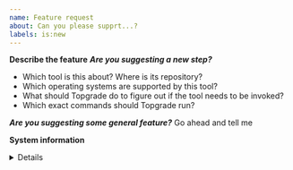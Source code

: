 ```yaml
---
name: Feature request
about: Can you please supprt...?
labels: is:new
---
```


**Describe the feature**
***Are you suggesting a new step?***
- Which tool is this about? Where is its repository?
- Which operating systems are supported by this tool?
- What should Topgrade do to figure out if the tool needs to be invoked?
- Which exact commands should Topgrade run?

***Are you suggesting some general feature?***
Go ahead and tell me

**System information**
<details><pre>
Place the output of `M-x doom/info` or `~/.emacs.d/bin/doom info` here.
</pre></details>
